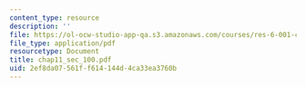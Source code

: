 ```yaml
---
content_type: resource
description: ''
file: https://ol-ocw-studio-app-qa.s3.amazonaws.com/courses/res-6-001-continuum-electromechanics-spring-2009/2ef8da07561ff614144d4ca33ea3760b_chap11_sec_100.pdf
file_type: application/pdf
resourcetype: Document
title: chap11_sec_100.pdf
uid: 2ef8da07-561f-f614-144d-4ca33ea3760b
---
```

